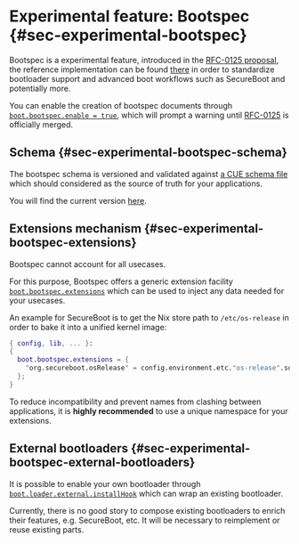 # Experimental feature: Bootspec {#sec-experimental-bootspec}

Bootspec is a experimental feature, introduced in the [RFC-0125 proposal](https://github.com/NixOS/rfcs/pull/125), the reference implementation can be found [there](https://github.com/NixOS/nixpkgs/pull/172237) in order to standardize bootloader support
and advanced boot workflows such as SecureBoot and potentially more.

You can enable the creation of bootspec documents through [`boot.bootspec.enable = true`](options.html#opt-boot.bootspec.enable), which will prompt a warning until [RFC-0125](https://github.com/NixOS/rfcs/pull/125) is officially merged.

## Schema {#sec-experimental-bootspec-schema}

The bootspec schema is versioned and validated against [a CUE schema file](https://cuelang.org/) which should considered as the source of truth for your applications.

You will find the current version [here](../../../modules/system/activation/bootspec.cue).

## Extensions mechanism {#sec-experimental-bootspec-extensions}

Bootspec cannot account for all usecases.

For this purpose, Bootspec offers a generic extension facility [`boot.bootspec.extensions`](options.html#opt-boot.bootspec.extensions) which can be used to inject any data needed for your usecases.

An example for SecureBoot is to get the Nix store path to `/etc/os-release` in order to bake it into a unified kernel image:

```nix
{ config, lib, ... }:
{
  boot.bootspec.extensions = {
    "org.secureboot.osRelease" = config.environment.etc."os-release".source;
  };
}
```

To reduce incompatibility and prevent names from clashing between applications, it is **highly recommended** to use a unique namespace for your extensions.

## External bootloaders {#sec-experimental-bootspec-external-bootloaders}

It is possible to enable your own bootloader through [`boot.loader.external.installHook`](options.html#opt-boot.loader.external.installHook) which can wrap an existing bootloader.

Currently, there is no good story to compose existing bootloaders to enrich their features, e.g. SecureBoot, etc. It will be necessary to reimplement or reuse existing parts.
